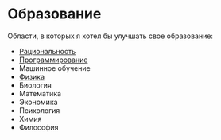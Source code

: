 # Образование

Области, в которых я хотел бы улучшать свое образование:

- [Рациональность](../Рациональность/Рациональность.md)
- [Программирование](../Программирование/Программирование.md)
- Машинное обучение
- [Физика](../Физика/Физика.md)
- Биология
- Математика
- Экономика
- Психология
- Химия
- Философия
